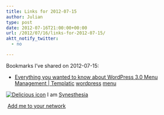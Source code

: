 ```yaml
---
title: Links for 2012-07-15
author: Julian
type: post
date: 2012-07-16T21:00:00+00:00
url: /2012/07/16/links-for-2012-07-15/
aktt_notify_twitter:
  - no

---
```

Bookmarks I&#8217;ve shared on 2012-07-15:

  * [Everything you wanted to know about WordPress 3.0 Menu Management | Templatic][1] 
    [wordpress][2] [menu][3] </li> </ul> 
    
    <p class="deliciouslink">
      <a href="https://del.icio.us/synesthesia" title="See all my bookmarks on del.icio.us"><img src="https://www.synesthesia.co.uk/images/deliciousicon.jpg" alt="Delicious icon" /></a>&nbsp;I am <a href="https://del.icio.us/synesthesia" title="See all my bookmarks on del.icio.us">Synesthesia</a>
    </p>
    
    <p class="deliciouslink">
      <a href="https://del.icio.us/network?add=synesthesia" title="Add me to your del.icio.us network"><img src="https://www.synesthesia.co.uk/images/add.gif" alt="" /></a>&nbsp;<a href="https://del.icio.us/network?add=synesthesia" title="Add me to your del.icio.us network">Add me to your network</a>
    </p>

 [1]: https://templatic.com/news/wordpress-3-0-menu-management/
 [2]: https://www.delicious.com/synesthesia/wordpress
 [3]: https://www.delicious.com/synesthesia/menu